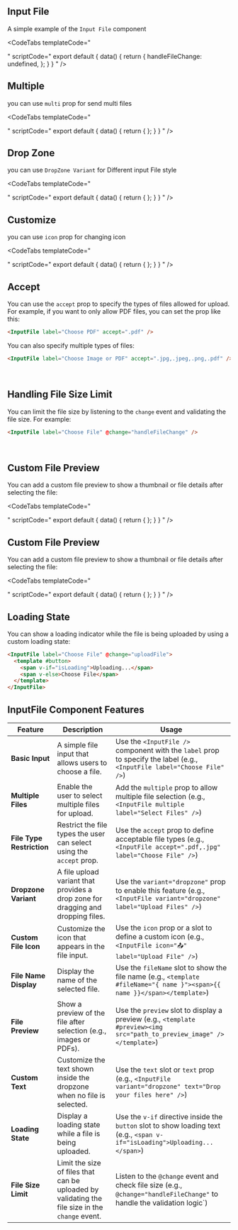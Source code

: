 ## Input File

A simple example of the `Input File` component

<CodeTabs
  templateCode="
<div class='p-6 rounded-lg shadow-inner flex justify-center items-center'>
  <InputFile
    label='Choose File'
    accept='.pdf,.doc,.docx'
    @change='handleFileChange'
  />
</div>
  "
  scriptCode="
  export default {
    data() {
      return {
        handleFileChange: undefined,
      };
    }
  }
  "
/>

## Multiple

you can use `multi` prop  for send multi files

<CodeTabs
  templateCode="
<div class='p-6 rounded-lg shadow-inner flex justify-center items-center'>
  <InputFile multiple label='multi file upload' />
</div>
  "
  scriptCode="
  export default {
    data() {
      return {
      };
    }
  }
  "
/>

## Drop Zone

you can use `DropZone Variant`   for Different input File style

<CodeTabs
  templateCode="
<div class='p-6 rounded-lg shadow-inner flex justify-center items-center'>
  <InputFile
    variant='dropzone'
    label='Upload Files'
    multiple
    text='Drop your files here or click to browse'
    class='w-full'
  />
</div>
  "
  scriptCode="
  export default {
    data() {
      return {
      };
    }
  }
  "
/>

## Customize

you can use `icon` prop  for changing icon

<CodeTabs
  templateCode="
<div class='rounded-lg shadow-inner flex justify-center items-center'>
  <InputFile
    variant='dropzone'
    label='Upload Files'
    multiple
    class='w-full bg-indigo-800 rounded-xl hover:bg-indigo-700 transition-all duration-300 text-indigo-200 border-indigo-400 border-4 border-dashed'
    text='Drop your files here or click to browse'
    icon='📤'
  />
</div>
  "
  scriptCode="
  export default {
    data() {
      return {
      };
    }
  }
  "
/>

## Accept

You can use the `accept` prop to specify the types of files allowed for upload. For example, if you want to only allow PDF files, you can set the prop like this:

```html
<InputFile label="Choose PDF" accept=".pdf" />
```

You can also specify multiple types of files:

```html
<InputFile label="Choose Image or PDF" accept=".jpg,.jpeg,.png,.pdf" />
```

<br/>

## **Handling File Size Limit**

You can limit the file size by listening to the `change` event and validating the file size. For example:

```md
<InputFile label="Choose File" @change="handleFileChange" />
```

<br/>

## **Custom File Preview**

You can add a custom file preview to show a thumbnail or file details after selecting the file:

<CodeTabs
  templateCode="
<div class='p-4 rounded-lg shadow-inner flex justify-center items-center'>
  <InputFile label='Upload Image'>
    <template #fileName='{ name }'>
      <span class='italic'>{{ name }}</span>
    </template>
    <template #preview>
      <img src='https://blog.idrsolutions.com/app/uploads/2017/02/JPEG-1.png' alt='File Preview' class='w-20 h-20' />
    </template>
  </InputFile>
</div>
  "
  scriptCode="
  export default {
    data() {
      return {
      };
    }
  }
  "
/>

## **Custom File Preview**

You can add a custom file preview to show a thumbnail or file details after selecting the file:

<CodeTabs
  templateCode="
<div class='p-4 rounded-lg shadow-inner flex justify-center items-center'>
  <InputFile label='Upload Image'>
    <template #fileName='{ name }'>
      <span class='italic'>{{ name }}</span>
    </template>
    <template #preview>
      <img src='' alt='File Preview' class='w-20 h-20' />
    </template>
  </InputFile>
</div>
  "
  scriptCode="
  export default {
    data() {
      return {
      };
    }
  }
  "
/>

## **Loading State**

You can show a loading indicator while the file is being uploaded by using a custom loading state:

```html
<InputFile label="Choose File" @change="uploadFile">
  <template #button>
    <span v-if="isLoading">Uploading...</span>
    <span v-else>Choose File</span>
  </template>
</InputFile>

```

## InputFile Component Features

| **Feature**              | **Description**                                                                                                                | **Usage**                                                                                                           |
|--------------------------|--------------------------------------------------------------------------------------------------------------------------------|---------------------------------------------------------------------------------------------------------------------|
| **Basic Input**           | A simple file input that allows users to choose a file.                                                                         | Use the `<InputFile />` component with the `label` prop to specify the label (e.g., `<InputFile label="Choose File" />`) |
| **Multiple Files**        | Enable the user to select multiple files for upload.                                                                            | Add the `multiple` prop to allow multiple file selection (e.g., `<InputFile multiple label="Select Files" />`)         |
| **File Type Restriction** | Restrict the file types the user can select using the `accept` prop.                                                            | Use the `accept` prop to define acceptable file types (e.g., `<InputFile accept=".pdf,.jpg" label="Choose File" />`)    |
| **Dropzone Variant**      | A file upload variant that provides a drop zone for dragging and dropping files.                                                | Use the `variant="dropzone"` prop to enable this feature (e.g., `<InputFile variant="dropzone" label="Upload Files" />`) |
| **Custom File Icon**      | Customize the icon that appears in the file input.                                                                              | Use the `icon` prop or a slot to define a custom icon (e.g., `<InputFile icon="📤" label="Upload File" />`)             |
| **File Name Display**     | Display the name of the selected file.                                                                                         | Use the `fileName` slot to show the file name (e.g., `<template #fileName="{ name }"><span>{{ name }}</span></template>`) |
| **File Preview**          | Show a preview of the file after selection (e.g., images or PDFs).                                                             | Use the `preview` slot to display a preview (e.g., `<template #preview><img src="path_to_preview_image" /></template>`) |
| **Custom Text**           | Customize the text shown inside the dropzone when no file is selected.                                                         | Use the `text` slot or `text` prop (e.g., `<InputFile variant="dropzone" text="Drop your files here" />`)             |
| **Loading State**         | Display a loading state while a file is being uploaded.                                                                        | Use the `v-if` directive inside the `button` slot to show loading text (e.g., `<span v-if="isLoading">Uploading...</span>`) |
| **File Size Limit**       | Limit the size of files that can be uploaded by validating the file size in the `change` event.                                 | Listen to the `@change` event and check file size (e.g., `@change="handleFileChange"` to handle the validation logic`)   |
